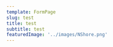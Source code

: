 ```yaml
---
template: FormPage
slug: test
title: test
subtitle: test
featuredImage: '../images/NShore.png'
---
```

